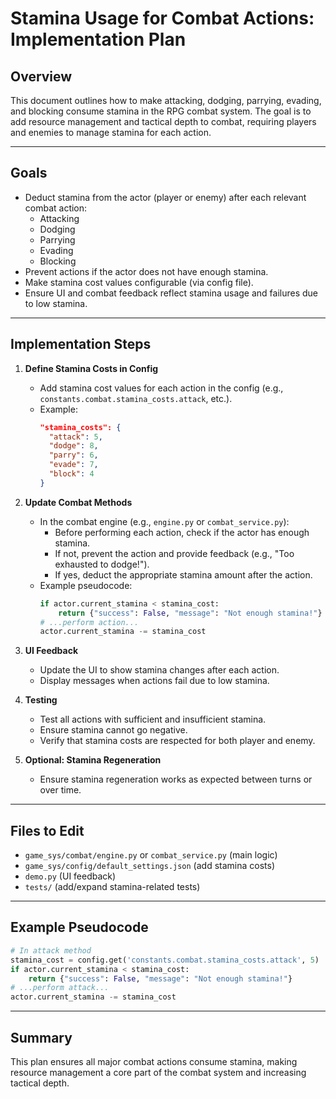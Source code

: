 # Stamina Usage for Combat Actions: Implementation Plan

## Overview
This document outlines how to make attacking, dodging, parrying, evading, and blocking consume stamina in the RPG combat system. The goal is to add resource management and tactical depth to combat, requiring players and enemies to manage stamina for each action.

---

## Goals
- Deduct stamina from the actor (player or enemy) after each relevant combat action:
  - Attacking
  - Dodging
  - Parrying
  - Evading
  - Blocking
- Prevent actions if the actor does not have enough stamina.
- Make stamina cost values configurable (via config file).
- Ensure UI and combat feedback reflect stamina usage and failures due to low stamina.

---

## Implementation Steps

1. **Define Stamina Costs in Config**
   - Add stamina cost values for each action in the config (e.g., `constants.combat.stamina_costs.attack`, etc.).
   - Example:
     ```json
     "stamina_costs": {
       "attack": 5,
       "dodge": 8,
       "parry": 6,
       "evade": 7,
       "block": 4
     }
     ```

2. **Update Combat Methods**
   - In the combat engine (e.g., `engine.py` or `combat_service.py`):
     - Before performing each action, check if the actor has enough stamina.
     - If not, prevent the action and provide feedback (e.g., "Too exhausted to dodge!").
     - If yes, deduct the appropriate stamina amount after the action.
   - Example pseudocode:
     ```python
     if actor.current_stamina < stamina_cost:
         return {"success": False, "message": "Not enough stamina!"}
     # ...perform action...
     actor.current_stamina -= stamina_cost
     ```

3. **UI Feedback**
   - Update the UI to show stamina changes after each action.
   - Display messages when actions fail due to low stamina.

4. **Testing**
   - Test all actions with sufficient and insufficient stamina.
   - Ensure stamina cannot go negative.
   - Verify that stamina costs are respected for both player and enemy.

5. **Optional: Stamina Regeneration**
   - Ensure stamina regeneration works as expected between turns or over time.

---

## Files to Edit
- `game_sys/combat/engine.py` or `combat_service.py` (main logic)
- `game_sys/config/default_settings.json` (add stamina costs)
- `demo.py` (UI feedback)
- `tests/` (add/expand stamina-related tests)

---

## Example Pseudocode
```python
# In attack method
stamina_cost = config.get('constants.combat.stamina_costs.attack', 5)
if actor.current_stamina < stamina_cost:
    return {"success": False, "message": "Not enough stamina!"}
# ...perform attack...
actor.current_stamina -= stamina_cost
```

---

## Summary
This plan ensures all major combat actions consume stamina, making resource management a core part of the combat system and increasing tactical depth.
